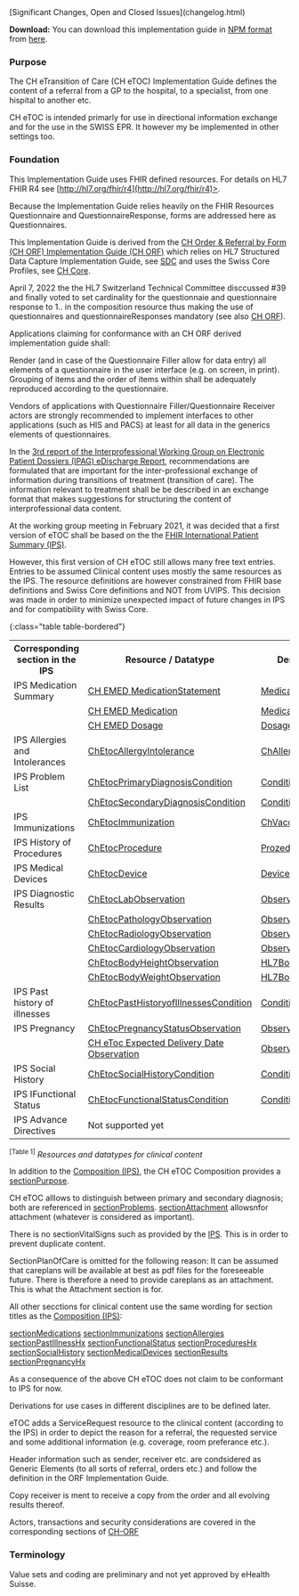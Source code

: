 <div markdown="1" class="stu-note">
[Significant Changes, Open and Closed Issues](changelog.html)
</div>

**Download:**
You can download this implementation guide in [NPM format](https://confluence.hl7.org/display/FHIR/NPM+Package+Specification) from [here](package.tgz).


### Purpose
The CH eTransition of Care (CH eTOC) Implementation Guide defines the content of a referral from a GP to the hospital, to a specialist, from one hispital to another etc.

CH eTOC is intended primarly for use in directional information exchange and for the use in the SWISS EPR. It however my be implemented in other settings too.


### Foundation    
This Implementation Guide uses FHIR defined resources. For details on HL7 FHIR R4 see [http://hl7.org/fhir/r4](http://hl7.org/fhir/r4)>.

Because the Implementation Guide relies heavily on the FHIR Resources Questionnaire and QuestionnaireResponse, forms are addressed here as Questionnaires.
  
This Implementation Guide is derived from the [CH Order & Referral by Form (CH ORF) Implementation Guide (CH ORF)](http://build.fhir.org/ig/hl7ch/ch-orf/index.html) which relies on HL7 Structured Data Capture Implementation Guide, see [SDC](http://build.fhir.org/ig/HL7/sdc/) and uses the Swiss Core Profiles, see [CH Core](http://build.fhir.org/ig/hl7ch/ch-core/index.html).

April 7, 2022 the the HL7 Switzerland Technical Committee disccussed #39 and finally voted to set cardinality for the questionnaie and questionnaire response to 1.. in the composition resource thus making the use of questionnaires and questionnaireResponses mandatory (see also [CH ORF](http://build.fhir.org/ig/hl7ch/ch-orf/index.html)).

Applications claiming for conformance with an CH ORF derived implementation guide shall:
  
Render (and in case of the Questionnaire Filler allow for data entry) all elements of a questionnaire in the user interface (e.g. on screen, in print). 
Grouping of items and the order of items within shall be adequately reproduced according to the questionnaire.

Vendors of applications with Questionnaire Filler/Questionnaire Receiver actors are strongly recommended to implement interfaces to other applications (such as HIS and PACS) at least for all data in the generics elements of questionnaires.

In the [3rd report of the Interprofessional Working Group on Electronic Patient Dossiers (IPAG) eDischarge Report](https://www.e-health-suisse.ch/fileadmin/user_upload/Dokumente/2018/D/181206_eTOC-eUeberweisungsbericht-IPAG_d.pdf), recommendations are formulated that are important for the inter-professional exchange of information during transitions of treatment (transition of care). The information relevant to treatment shall be be described in an exchange format that makes suggestions for structuring the content of interprofessional data content.  

At the working group meeting in February 2021, it was decided that a first version of eTOC shall be based on the the [FHIR International Patient Summary (IPS)](http://hl7.org/fhir/uv/ips/).

However, this first version of CH eTOC still allows many free text entries. Entries to be assumed 
Clinical content uses mostly the same resources as the IPS. The resource definitions are however constrained from FHIR base definitions and Swiss Core definitions and NOT from UVIPS. This decision was made in order to minimize unexpected impact of future changes in IPS and for compatibility with Swiss Core.
    

{:class="table table-bordered"}
<table>
    <tbody>
        <tr>
            <th>Corresponding section in the IPS</th>
            <th>Resource / Datatype</th>
            <th>Derived from</th>
        </tr>
        <tr>
            <td>IPS Medication Summary</td>
            <td><a href="http://fhir.ch/ig/ch-emed/StructureDefinition/ch-emed-medicationstatement">CH EMED MedicationStatement</a></td>
            <td><a href="http://hl7.org/fhir/R4/medicationstatement.html">MedicationStatement</a></td>
        </tr>
        <tr>
            <td></td>
            <td><a href="http://fhir.ch/ig/ch-emed/StructureDefinition/ch-emed-medication">CH EMED Medication</a></td>
            <td><a href="http://hl7.org/fhir/R4/medication.html">Medication</a></td>
        </tr>
        <tr>
            <td></td>
            <td><a href="http://fhir.ch/ig/ch-emed/StructureDefinition/ch-emed-dosage">CH EMED Dosage</a></td>
            <td><a href="http://hl7.org/fhir/R4/datatypes.html#Dosage">Dosage</a></td>
        </tr>
        <tr>
            <td>IPS Allergies and Intolerances</td>
            <td><a href="http://fhir.ch/ig/ch-etoc/StructureDefinition/ch-etoc-allergyintolerance">ChEtocAllergyIntolerance</a></td>
            <td><a href="http://fhir.ch/ig/ch-allergyintolerance/StructureDefinition/ch-allergyintolerance">ChAllergyIntolerance</a></td>
        </tr>
        <tr>
            <td>IPS Problem List</td>
            <td><a href="http://fhir.ch/ig/ch-etoc/StructureDefinition/ch-etoc-primary-diagnosis">ChEtocPrimaryDiagnosisCondition</a></td>
            <td><a href="http://hl7.org/fhir/R4/condition.html">Condition</a></td>
        </tr>
        <tr>
            <td></td>
            <td><a href="http://fhir.ch/ig/ch-etoc/StructureDefinition/ch-etoc-secondary-diagnosis">ChEtocSecondaryDiagnosisCondition</a></td>
            <td><a href="http://hl7.org/fhir/R4/condition.html">Condition</a></td>
        </tr>
        <tr>
            <td>IPS Immunizations</td>
            <td><a href="http://fhir.ch/ig/ch-etoc/StructureDefinition/ch-etoc-immunization">ChEtocImmunization</a></td>
            <td><a href="http://fhir.ch/ig/ch-vacd/StructureDefinition/ch-vacd-immunization">ChVacdImmunization</a></td>
            <td></td>
        </tr>
        <tr>
            <td>IPS History of Procedures</td>
            <td><a href="http://fhir.ch/ig/ch-etoc/StructureDefinition/ch-etoc-procedure">ChEtocProcedure</a></td>
            <td><a href="http://hl7.org/fhir/R4/prozedure.html">Prozedure</a></td>
        </tr>
        <tr>
            <td>IPS Medical Devices</td>
            <td><a href="http://fhir.ch/ig/ch-etoc/StructureDefinition/ch-etoc-device">ChEtocDevice</a></td>
            <td><a href="http://hl7.org/fhir/R4/device.html">Device</a></td>
        </tr>
        <tr>
            <td>IPS Diagnostic Results</td>
            <td><a href="http://fhir.ch/ig/ch-etoc/StructureDefinition/ch-etoc-lab-observation">ChEtocLabObservation</a></td>
            <td><a href="http://hl7.org/fhir/R4/observation.html">Observation</a></td>
        </tr>
        <tr>
            <td></td>
            <td><a href="http://fhir.ch/ig/ch-etoc/StructureDefinition/ch-etoc-pahtology-observation">ChEtocPathologyObservation</a></td>
            <td><a href="http://hl7.org/fhir/R4/observation.html">Observation</a></td>
        </tr>
        <tr>
            <td></td>
            <td><a href="http://fhir.ch/ig/ch-etoc/StructureDefinition/ch-etoc-radiolology-observation">ChEtocRadiologyObservation</a></td>
            <td><a href="http://hl7.org/fhir/R4/observation.html">Observation</a></td>
        </tr>
        <tr>
            <td></td>
            <td><a href="http://fhir.ch/ig/ch-etoc/StructureDefinition/ch-etoc-cardiolology-observation">ChEtocCardiologyObservation</a></td>
            <td><a href="http://hl7.org/fhir/R4/observation.html">Observation</a></td>
        </tr>
        <tr>
            <td></td>
            <td><a href="http://fhir.ch/ig/ch-etoc/StructureDefinition/ch-etoc-bodyheight-observation">ChEtocBodyHeightObservation</a></td>
            <td><a href="http://hl7.org/fhir/StructureDefinition/bodyheight">HL7BodyHeight</a></td>
        </tr>
        <tr>
            <td></td>
            <td><a href="http://fhir.ch/ig/ch-etoc/StructureDefinition/ch-etoc-bodyweight-observation">ChEtocBodyWeightObservation</a></td>
            <td><a href="http://hl7.org/fhir/StructureDefinition/bodyweight">HL7BodyWeight</a></td>
        </tr>
        <tr>
            <td>IPS Past history of illnesses</td>
            <td><a href="http://fhir.ch/ig/ch-etoc/StructureDefinition/ch-etoc-illness">ChEtocPastHistoryofIllnessesCondition</a></td>
            <td><a href="http://hl7.org/fhir/R4/condition.html">Condition</a></td>
        </tr>
        <tr>
            <td>IPS Pregnancy</td>
            <td><a href="http://fhir.ch/ig/ch-etoc/StructureDefinition/ch-etoc-pregnancystatus">ChEtocPregnancyStatusObservation</a></td>
            <td><a href="http://hl7.org/fhir/R4/observation.html">Observation</a></td>
        </tr>
        <tr>
            <td></td>
            <td><a href="http://fhir.ch/ig/ch-etoc/StructureDefinition/ch-etoc-expecteddeliverydate">CH eToc Expected Delivery Date Observation</a></td>
            <td><a href="http://hl7.org/fhir/R4/observation.html">Observation</a></td>
        </tr>
        <tr>
            <td>IPS Social History</td>
            <td><a href="http://fhir.ch/ig/ch-etoc/StructureDefinition/ch-etoc-socialhistory">ChEtocSocialHistoryCondition</a></td>
            <td><a href="http://hl7.org/fhir/R4/condition.html">Condition</a></td>
        </tr>
        <tr>
            <td>IPS IFunctional Status</td>
            <td><a href="http://fhir.ch/ig/ch-etoc/StructureDefinition/ch-etoc-functionalstatus">ChEtocFunctionalStatusCondition</a></td>
            <td><a href="http://hl7.org/fhir/R4/condition.html">Condition</a></td>
        </tr>
        <tr>
            <td>IPS Advance Directives</td>
            <td>Not supported yet</td>
        </tr>
    </tbody>
</table>

<sup>&#91;Table 1&#93;</sup> *Resources and datatypes for clinical content*

In addition to the [Composition (IPS)](https://build.fhir.org/ig/HL7/fhir-ips/StructureDefinition-Composition-uv-ips.htmlhttps://build.fhir.org/ig/HL7/fhir-ips/StructureDefinition-Composition-uv-ips.html), the CH eTOC Composition provides a [sectionPurpose]( http://fhir.ch/ig/ch-etoc/branches/main/StructureDefinition-ch-etoc-composition-definitions.html#Composition.sectionPurpose).

CH eTOC  alllows to distinguish between primary and secondary diagnosis; both are referenced in [sectionProblems]( http://fhir.ch/ig/ch-etoc/branches/main/StructureDefinition-ch-etoc-composition-definitions.html#Composition.sectionProblems). [sectionAttachment]( http://fhir.ch/ig/ch-etoc/branches/main/section:sectionAttachment) allowsnfor attachment (whatever is considered as important).

There is no sectionVitalSigns  such as provided by the [IPS](https://build.fhir.org/ig/HL7/fhir-ips/StructureDefinition-Composition-uv-ips-definitions.html#Composition.section:sectionVitalSigns). This is in order to prevent duplicate content.

SectionPlanOfCare is omitted for the following reason: It can be assumed that careplans will be available at best as pdf files for the foreseeable future. There is therefore a need to provide careplans as an attachment. This is what the Attachment section is for.

All other secctions for clinical content use the same wording for section titles as the  [Composition (IPS)](https://build.fhir.org/ig/HL7/fhir-ips/StructureDefinition-Composition-uv-ips.htmlhttps://build.fhir.org/ig/HL7/fhir-ips/StructureDefinition-Composition-uv-ips.html):

[sectionMedications]( http://fhir.ch/ig/ch-etoc/branches/main/StructureDefinition-ch-etoc-composition-definitions.html#Composition.sectionMedications) 
[sectionImmunizations]( http://fhir.ch/ig/ch-etoc/branches/main/StructureDefinition-ch-etoc-composition-definitions.html#Composition.sectionImmunizations) 
[sectionAllergies]( http://fhir.ch/ig/ch-etoc/branches/main/sectionAllergies) 
[sectionPastIllnessHx]( http://fhir.ch/ig/ch-etoc/branches/main/sectionPastIllnessHx) 
[sectionFunctionalStatus]( http://fhir.ch/ig/ch-etoc/branches/main/ection:sectionFunctionalStatus) 
[sectionProceduresHx]( http://fhir.ch/ig/ch-etoc/branches/main/sectionProceduresHx) 
[sectionSocialHistory]( http://fhir.ch/ig/ch-etoc/branches/main/sectionSocialHistory) 
[sectionMedicalDevices]( http://fhir.ch/ig/ch-etoc/branches/main/sectionMedicalDevices) 
[sectionResults]( http://fhir.ch/ig/ch-etoc/branches/main/ection:sectionResults) 
[sectionPregnancyHx]( http://fhir.ch/ig/ch-etoc/branches/main/sectionPregnancy) 


As a consequence of the above CH eTOC does not claim to be conformant to IPS for now.

Derivations for use cases in different disciplines are to be defined later. 

eTOC adds a ServiceRequest resource to the clinical content (according to the IPS) in order to depict the reason for a referral, the requested service and some additional information (e.g. coverage, room preferance etc.). 

Header information such as sender, receiver etc. are condsidered as Generic Elements (to all sorts of referral, orders etc.) and follow the definition in the ORF Implementation Guide.  

Copy receiver is ment to receive a copy from the order and all evolving results thereof.

Actors, transactions and security considerations are covered in the corresponding sections of [CH-ORF](http://build.fhir.org/ig/hl7ch/ch-orf/index.html)
    

### Terminology
Value sets and coding are preliminary and not yet approved by eHealth Suisse.
     
